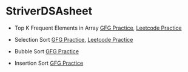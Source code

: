 # StriverDSAsheet

<ul>
<li><p>Top K Frequent Elements in Array <a href="https://practice.geeksforgeeks.org/problems/top-k-frequent-elements-in-array/1" tarhet="_blank" >GFG Practice</a>, <a href="https://leetcode.com/problems/top-k-frequent-elements/description/" target="_blank" >Leetcode Practice</a> </p></li>
<li><p>Selection Sort <a href="https://practice.geeksforgeeks.org/problems/selection-sort/1?utm_source=youtube&utm_medium=collab_striver_ytdescription&utm_campaign=selection-sort" target="_blank" >GFG Practice</a>, <a href="https://leetcode.com/problems/sort-colors/" tarhet="_blank" >Leetcode Practice</a> </h1></p></li>
<li><p>Bubble Sort <a href="https://practice.geeksforgeeks.org/problems/bubble-sort/1?utm_source=youtube&utm_medium=collab_striver_ytdescription&utm_campaign=bubble-sort" target="_blank" >GFG Practice</a></p></li>
<li><p>Insertion Sort <a href="https://practice.geeksforgeeks.org/problems/insertion-sort/0?category[]=Algorithms&page=1&query=category[]Algorithmspage1&utm_source=youtube&utm_medium=collab_striver_ytdescription&utm_campaign=insertion-sort" target="_blank" >GFG Practice</a></p></li>
</ul>
